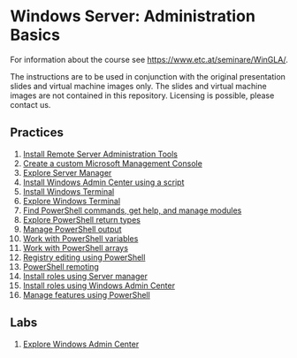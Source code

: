 # Windows Server: Administration Basics

For information about the course see <https://www.etc.at/seminare/WinGLA/>.

The instructions are to be used in conjunction with the original presentation slides and virtual machine images only. The slides and virtual machine images are not contained in this repository. Licensing is possible, please contact us.

## Practices

1. [Install Remote Server Administration Tools](Practices/Install-Remote-Server-Administration-Tools.md)
1. [Create a custom Microsoft Management Console](Practices/Create-a-custom-Microsoft-Management-Console.md)
1. [Explore Server Manager](Practices/Explore-Server-Manager.md)
1. [Install Windows Admin Center using a script](Practices/Install-Windows-Admin-Center-using-a-script.md)
1. [Install Windows Terminal](Practices/Install-Windows-Terminal.md)
1. [Explore Windows Terminal](Practices/Explore-Windows-Terminal.md)
1. [Find PowerShell commands, get help, and manage modules](Practices/Find-PowerShell-commands-and-manage-modules.md)
1. [Explore PowerShell return types](Practices/Explore-PowerShell-return-types.md)
1. [Manage PowerShell output](Practices/Manage-PowerShell-output.md)
1. [Work with PowerShell variables](Practices/Work-with-PowerShell-variables.md)
1. [Work with PowerShell arrays](Practices/Work-with-PowerShell-arrays.md)
1. [Registry editing using PowerShell](Practices/Registry-editing-using-PowerShell.md)
1. [PowerShell remoting](Practices/PowerShell-remoting.md)
1. [Install roles using Server manager](Practices/Install-roles-using-Server-Manager.md)
1. [Install roles using Windows Admin Center](Practices/Install-roles-using-Windows-Admin-Center.md)
1. [Manage features using PowerShell](Practices/Manage-features-using-PowerShell.md)

## Labs

1. [Explore Windows Admin Center](Labs/Explore-Windows-Admin-Center.md)
